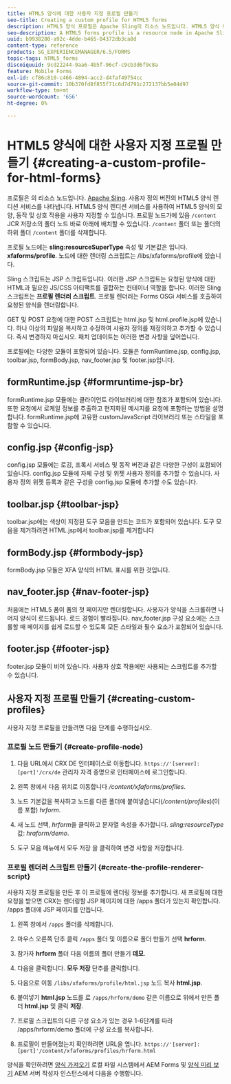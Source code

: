 ```yaml
---
title: HTML5 양식에 대한 사용자 지정 프로필 만들기
seo-title: Creating a custom profile for HTML5 forms
description: HTML5 양식 프로필은 Apache Sling의 리소스 노드입니다. HTML5 양식 렌더링 서비스의 사용자 지정 버전을 나타냅니다.
seo-description: A HTML5 forms profile is a resource node in Apache Sling. It represents a customized version of HTML5 forms Render service.
uuid: b9938280-a92c-4dde-b465-04372db3ca8d
content-type: reference
products: SG_EXPERIENCEMANAGER/6.5/FORMS
topic-tags: hTML5_forms
discoiquuid: 9cd22244-9aa6-4b5f-96cf-c9cb3d6f9c8a
feature: Mobile Forms
exl-id: cf86c810-c466-4894-acc2-d4faf49754cc
source-git-commit: 10b370fd8f855f71c6d7d791c272137bb5e04d97
workflow-type: tm+mt
source-wordcount: '656'
ht-degree: 0%

---
```


# HTML5 양식에 대한 사용자 지정 프로필 만들기 {#creating-a-custom-profile-for-html-forms}

프로필은 의 리소스 노드입니다. [Apache Sling](https://sling.apache.org/). 사용자 정의 버전의 HTML5 양식 렌디션 서비스를 나타냅니다. HTML5 양식 렌디션 서비스를 사용하여 HTML5 양식의 모양, 동작 및 상호 작용을 사용자 지정할 수 있습니다. 프로필 노드가에 있음 `/content` JCR 저장소의 폴더 노드 바로 아래에 배치할 수 있습니다. `/content` 폴더 또는 폴더의 하위 폴더 `/content` 폴더를 삭제합니다.

프로필 노드에는 **sling:resourceSuperType** 속성 및 기본값은 입니다. **xfaforms/profile**. 노드에 대한 렌더링 스크립트는 /libs/xfaforms/profile에 있습니다.

Sling 스크립트는 JSP 스크립트입니다. 이러한 JSP 스크립트는 요청된 양식에 대한 HTML과 필요한 JS/CSS 아티팩트를 결합하는 컨테이너 역할을 합니다. 이러한 Sling 스크립트는 **프로필 렌더러 스크립트**. 프로필 렌더러는 Forms OSGi 서비스를 호출하여 요청된 양식을 렌더링합니다.

GET 및 POST 요청에 대한 POST 스크립트는 html.jsp 및 html.profile.jsp에 있습니다. 하나 이상의 파일을 복사하고 수정하여 사용자 정의를 재정의하고 추가할 수 있습니다. 즉시 변경하지 마십시오. 패치 업데이트는 이러한 변경 사항을 덮어씁니다.

프로필에는 다양한 모듈이 포함되어 있습니다. 모듈은 formRuntime.jsp, config.jsp, toolbar.jsp, formBody.jsp, nav_footer.jsp 및 footer.jsp입니다.

## formRuntime.jsp {#formruntime-jsp-br}

formRuntime.jsp 모듈에는 클라이언트 라이브러리에 대한 참조가 포함되어 있습니다. 또한 요청에서 로케일 정보를 추출하고 현지화된 메시지를 요청에 포함하는 방법을 설명합니다. formRuntime.jsp에 고유한 customJavaScript 라이브러리 또는 스타일을 포함할 수 있습니다.

## config.jsp {#config-jsp}

config.jsp 모듈에는 로깅, 프록시 서비스 및 동작 버전과 같은 다양한 구성이 포함되어 있습니다. config.jsp 모듈에 자체 구성 및 위젯 사용자 정의를 추가할 수 있습니다. 사용자 정의 위젯 등록과 같은 구성을 config.jsp 모듈에 추가할 수도 있습니다.

## toolbar.jsp {#toolbar-jsp}

toolbar.jsp에는 색상이 지정된 도구 모음을 만드는 코드가 포함되어 있습니다. 도구 모음을 제거하려면 HTML.jsp에서 toolbar.jsp를 제거합니다

## formBody.jsp {#formbody-jsp}

formBody.jsp 모듈은 XFA 양식의 HTML 표시를 위한 것입니다.

## nav_footer.jsp {#nav-footer-jsp}

처음에는 HTML5 폼이 폼의 첫 페이지만 렌더링합니다. 사용자가 양식을 스크롤하면 나머지 양식이 로드됩니다. 로드 경험이 빨라집니다. nav_footer.jsp 구성 요소에는 스크롤할 때 페이지를 쉽게 로드할 수 있도록 모든 스타일과 필수 요소가 포함되어 있습니다.

## footer.jsp {#footer-jsp}

footer.jsp 모듈이 비어 있습니다. 사용자 상호 작용에만 사용되는 스크립트를 추가할 수 있습니다.

## 사용자 지정 프로필 만들기 {#creating-custom-profiles}

사용자 지정 프로필을 만들려면 다음 단계를 수행하십시오.

### 프로필 노드 만들기 {#create-profile-node}

1. 다음 URL에서 CRX DE 인터페이스로 이동합니다. `https://'[server]:[port]'/crx/de` 관리자 자격 증명으로 인터페이스에 로그인합니다.

1. 왼쪽 창에서 다음 위치로 이동합니다 */content/xfaforms/profiles*.

1. 노드 기본값을 복사하고 노드를 다른 폴더에 붙여넣습니다(*/content/profiles*)(이름 포함) *hrform*.

1. 새 노드 선택, *hrform*&#x200B;을 클릭하고 문자열 속성을 추가합니다. *sling:resourceType* 값: *hraform/demo*.

1. 도구 모음 메뉴에서 모두 저장 을 클릭하여 변경 사항을 저장합니다.

### 프로필 렌더러 스크립트 만들기 {#create-the-profile-renderer-script}

사용자 지정 프로필을 만든 후 이 프로필에 렌더링 정보를 추가합니다. 새 프로필에 대한 요청을 받으면 CRX는 렌더링할 JSP 페이지에 대한 /apps 폴더가 있는지 확인합니다. /apps 폴더에 JSP 페이지를 만듭니다.

1. 왼쪽 창에서 `/apps` 폴더를 삭제합니다.
1. 마우스 오른쪽 단추 클릭 `/apps` 폴더 및 이름으로 폴더 만들기 선택 **hrform**.
1. 참가자 **hrform** 폴더 다음 이름의 폴더 만들기 **데모**.
1. 다음을 클릭합니다. **모두 저장** 단추를 클릭합니다.
1. 다음으로 이동 `/libs/xfaforms/profile/html.jsp` 노드 복사 **html.jsp**.
1. 붙여넣기 **html.jsp** 노드를 로 `/apps/hrform/demo` 같은 이름으로 위에서 만든 폴더 **html.jsp** 및 클릭 **저장**.
1. 프로필 스크립트의 다른 구성 요소가 있는 경우 1-6단계를 따라 /apps/hrform/demo 폴더에 구성 요소를 복사합니다.

1. 프로필이 만들어졌는지 확인하려면 URL을 엽니다. `https://'[server]:[port]'/content/xfaforms/profiles/hrform.html`

양식을 확인하려면 [양식 가져오기](/help/forms/using/get-xdp-pdf-documents-aem.md) 로컬 파일 시스템에서 AEM Forms 및 [양식 미리 보기](/help/forms/using/previewing-forms.md) AEM 서버 작성자 인스턴스에서 다음을 수행합니다.
